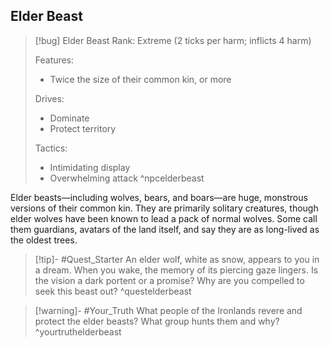 ## Elder Beast
>[!bug] Elder Beast
>Rank: Extreme (2 ticks per harm; inflicts 4 harm)
>
>Features:
>	- Twice the size of their common kin, or more
>
>Drives:
>	- Dominate
>	- Protect territory
>
>Tactics:
> 	- Intimidating display
> 	- Overwhelming attack
^npcelderbeast

Elder beasts—including wolves, bears, and boars—are huge, monstrous versions of their common kin. They are primarily solitary creatures, though elder wolves have been known to lead a pack of normal wolves. Some call them guardians, avatars of the land itself, and say they are as long-lived as the oldest trees.

>[!tip]- #Quest_Starter
>An elder wolf, white as snow, appears to you in a dream. When you wake, the memory of its piercing gaze lingers. Is the vision a dark portent or a promise? Why are you compelled to seek this beast out?
^questelderbeast

>[!warning]- #Your_Truth
>What people of the Ironlands revere and protect the elder beasts? What group hunts them and why?
>^yourtruthelderbeast